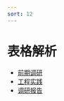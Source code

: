 ```yaml
---
sort: 12
---
```


# 表格解析



<!-- {% include list.liquid %} -->

* [前期调研](https://kg-nlp.github.io/Algorithm-Project-Manual/表格解析/前期调研.html)
* [工程实践](https://kg-nlp.github.io/Algorithm-Project-Manual/表格解析/工程实践.html)
* [调研报告](https://kg-nlp.github.io/Algorithm-Project-Manual/表格解析/调研报告.html)
